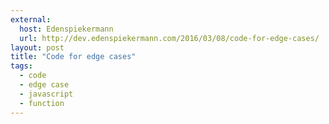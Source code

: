 ```yaml
---
external:
  host: Edenspiekermann
  url: http://dev.edenspiekermann.com/2016/03/08/code-for-edge-cases/
layout: post
title: "Code for edge cases"
tags: 
  - code
  - edge case
  - javascript
  - function
---
```

